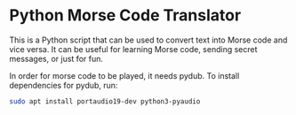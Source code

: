 # Python Morse Code Translator
This is a Python script that can be used to convert text into Morse code and vice versa. It can be useful for learning Morse code, sending secret messages, or just for fun.

In order for morse code to be played, it needs pydub. To install dependencies for pydub, run:
```bash
sudo apt install portaudio19-dev python3-pyaudio
```
